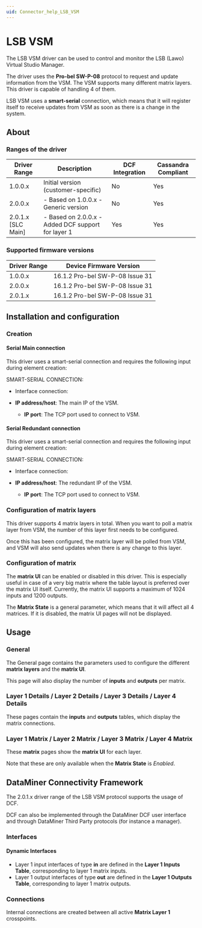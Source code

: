 ```yaml
---
uid: Connector_help_LSB_VSM
---
```


# LSB VSM

The LSB VSM driver can be used to control and monitor the LSB (Lawo) Virtual Studio Manager.

The driver uses the **Pro-bel SW-P-08** protocol to request and update information from the VSM. The VSM supports many different matrix layers. This driver is capable of handling 4 of them.

LSB VSM uses a **smart-serial** connection, which means that it will register itself to receive updates from VSM as soon as there is a change in the system.

## About

### Ranges of the driver

| **Driver Range**     | **Description**                                     | **DCF Integration** | **Cassandra Compliant** |
|----------------------|-----------------------------------------------------|---------------------|-------------------------|
| 1.0.0.x              | Initial version (customer-specific)                 | No                  | Yes                     |
| 2.0.0.x              | \- Based on 1.0.0.x - Generic version               | No                  | Yes                     |
| 2.0.1.x \[SLC Main\] | \- Based on 2.0.0.x - Added DCF support for layer 1 | Yes                 | Yes                     |

### Supported firmware versions

| **Driver Range** | **Device Firmware Version**     |
|------------------|---------------------------------|
| 1.0.0.x          | 16.1.2 Pro-bel SW-P-08 Issue 31 |
| 2.0.0.x          | 16.1.2 Pro-bel SW-P-08 Issue 31 |
| 2.0.1.x          | 16.1.2 Pro-bel SW-P-08 Issue 31 |

## Installation and configuration

### Creation

#### Serial Main connection

This driver uses a smart-serial connection and requires the following input during element creation:

SMART-SERIAL CONNECTION:

- Interface connection:

- **IP address/host**: The main IP of the VSM.
  - **IP port**: The TCP port used to connect to VSM.

#### Serial Redundant connection

This driver uses a smart-serial connection and requires the following input during element creation:

SMART-SERIAL CONNECTION:

- Interface connection:

- **IP address/host**: The redundant IP of the VSM.
  - **IP port**: The TCP port used to connect to VSM.

### Configuration of matrix layers

This driver supports 4 matrix layers in total. When you want to poll a matrix layer from VSM, the number of this layer first needs to be configured.

Once this has been configured, the matrix layer will be polled from VSM, and VSM will also send updates when there is any change to this layer.

### Configuration of matrix

The **matrix UI** can be enabled or disabled in this driver. This is especially useful in case of a very big matrix where the table layout is preferred over the matrix UI itself. Currently, the matrix UI supports a maximum of 1024 inputs and 1200 outputs.

The **Matrix State** is a general parameter, which means that it will affect all 4 matrices. If it is disabled, the matrix UI pages will not be displayed.

## Usage

### General

The General page contains the parameters used to configure the different **matrix layers** and the **matrix UI**.

This page will also display the number of **inputs** and **outputs** per matrix.

### Layer 1 Details / Layer 2 Details / Layer 3 Details / Layer 4 Details

These pages contain the **inputs** and **outputs** tables, which display the matrix connections.

### Layer 1 Matrix / Layer 2 Matrix / Layer 3 Matrix / Layer 4 Matrix

These **matrix** pages show the **matrix UI** for each layer.

Note that these are only available when the **Matrix State** is *Enabled*.

## DataMiner Connectivity Framework

The 2.0.1.x driver range of the LSB VSM protocol supports the usage of DCF.

DCF can also be implemented through the DataMiner DCF user interface and through DataMiner Third Party protocols (for instance a manager).

### Interfaces

#### Dynamic Interfaces

- Layer 1 input interfaces of type **in** are defined in the **Layer 1 Inputs Table**, corresponding to layer 1 matrix inputs.
- Layer 1 output interfaces of type **out** are defined in the **Layer 1 Outputs Table**, corresponding to layer 1 matrix outputs.

### Connections

Internal connections are created between all active **Matrix Layer 1** crosspoints.
